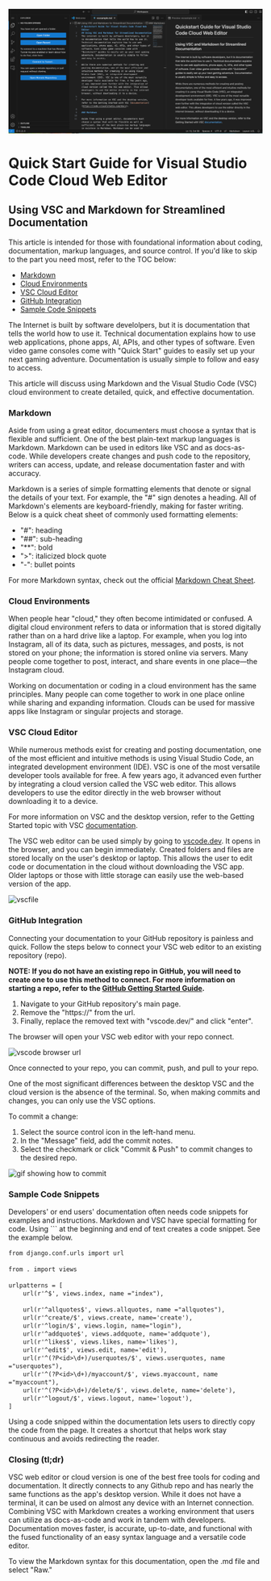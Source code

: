 ![alt text](VSCode.png)

# Quick Start Guide for Visual Studio Code Cloud Web Editor
## Using VSC and Markdown for Streamlined Documentation

This article is intended for those with foundational information about coding, documentation, markup languages, and source control. If you'd like to skip to the part you need most, refer to the TOC below:

- [Markdown](#markdown)
- [Cloud Environments](#cloud-environments)
- [VSC Cloud Editor](#vsc-cloud-editor)
- [GitHub Integration](#github-integration)
- [Sample Code Snippets](#sample-code-snippets)


The Internet is built by software develolpers, but it is documentation that tells the world how to use it. Technical documentation explains how to use web applications, phone apps, AI, APIs, and other types of software. Even video game consoles come with "Quick Start" guides to easily set up your next gaming adventure. Documentation is usually simple to follow and easy to access. 

This article will discuss using Markdown and the Visual Studio Code (VSC) cloud environment to create detailed, quick, and effective documentation.  

### Markdown

Aside from using a great editor, documenters must choose a syntax that is flexible and sufficient. One of the best plain-text markup languages is Markdown. Markdown can be used in editors like VSC and as docs-as-code. While developers create changes and push code to the repository, writers can access, update, and release documentation faster and with accuracy. 

Markdown is a series of simple formatting elements that denote or signal the details of your text. For example, the "#" sign denotes a heading. All of Markdown's elements are keyboard-friendly, making for faster writing. Below is a quick cheat sheet of commonly used formatting elements:

- "#": heading
- "##": sub-heading
- "**": bold
- ">": italicized block quote
- "-": bullet points

For more Markdown syntax, check out the official [Markdown Cheat Sheet](https://www.markdownguide.org/cheat-sheet/).  

### Cloud Environments

When people hear "cloud," they often become intimidated or confused. A digital cloud environment refers to data or information that is stored digitally rather than on a hard drive like a laptop. For example, when you log into Instagram, all of its data, such as pictures, messages, and posts, is not stored on your phone; the information is stored online via servers. Many people come together to post, interact, and share events in one place—the Instagram cloud. 

Working on documentation or coding in a cloud environment has the same principles. Many people can come together to work in one place online while sharing and expanding information. Clouds can be used for massive apps like Instagram or singular projects and storage. 

### VSC Cloud Editor

While numerous methods exist for creating and posting documentation, one of the most efficient and intuitive methods is using Visual Studio Code, an integrated development environment (IDE). VSC is one of the most versatile developer tools available for free. A few years ago, it advanced even further by integrating a cloud version called the VSC web editor. This allows developers to use the editor directly in the web browser without downloading it to a device. 

For more information on VSC and the desktop version, refer to the Getting Started topic with VSC [documentation](https://code.visualstudio.com/docs). 

The VSC web editor can be used simply by going to [vscode.dev](https://vscode.dev). It opens in the browser, and you can begin immediately. Created folders and files are stored locally on the user's desktop or laptop. This allows the user to edit code or documentation in the cloud without downloading the VSC app. Older laptops or those with little storage can easily use the web-based version of the app. 

![vscfile](https://media.giphy.com/media/v1.Y2lkPTc5MGI3NjExamg5aTN0dGt3YWNwNDN4azFpcHY1NXBhZmR0ZTF5NmI4eDJtM3FiMCZlcD12MV9pbnRlcm5hbF9naWZfYnlfaWQmY3Q9Zw/mRJpfetJywbRzAaLkQ/giphy.gif)

### GitHub Integration

Connecting your documentation to your GitHub repository is painless and quick. Follow the steps below to connect your VSC web editor to an existing repository (repo). 

**NOTE: If you do not have an existing repo in GitHub, you will need to create one to use this method to connect. For more information on starting a repo, refer to the [GitHub Getting Started Guide](https://docs.github.com/en/get-started).**

1. Navigate to your GitHub repository's main page. 
2. Remove the "https://" from the url.
3. Finally, replace the removed text with "vscode.dev/" and click "enter".

The browser will open your VSC web editor with your repo connect. 

![vscode browser url](https://media.giphy.com/media/v1.Y2lkPTc5MGI3NjExNTUyYm5xY2F2dnEwb3R2Mm9xYW54OHZudXB3N3k2andycmVva216bCZlcD12MV9pbnRlcm5hbF9naWZfYnlfaWQmY3Q9Zw/Bz1BthcAC3wMEVaAt0/giphy.gif) 

Once connected to your repo, you can commit, push, and pull to your repo. 

One of the most significant differences between the desktop VSC and the cloud version is the absence of the terminal. So, when making commits and changes, you can only use the VSC options. 

To commit a change: 

1. Select the source control icon in the left-hand menu. 
2. In the "Message" field, add the commit notes.
3. Select the checkmark or click "Commit & Push" to commit changes to the desired repo.

![gif showing how to commit](https://media.giphy.com/media/v1.Y2lkPTc5MGI3NjExODYwcHVnYWpwd2Q5dnFoMm8wMjdiaWJjMGxpZ25sbXVsZDIwdGY2ciZlcD12MV9pbnRlcm5hbF9naWZfYnlfaWQmY3Q9Zw/jIqzYjxQbxB5Zk2tFk/giphy.gif)

### Sample Code Snippets

Developers' or end users' documentation often needs code snippets for examples and instructions. Markdown and VSC have special formatting for code. Using ``` at the beginning and end of text creates a code snippet. See the example below.  

```
from django.conf.urls import url

from . import views

urlpatterns = [
    url(r'^$', views.index, name ="index"),

    url(r'^allquotes$', views.allquotes, name ="allquotes"),
    url(r'^create/$', views.create, name='create'),
    url(r'^login/$', views.login, name="login"),
    url(r'^addquote$', views.addquote, name='addquote'),
    url(r'^likes$', views.likes, name='likes'),
    url(r'^edit$', views.edit, name='edit'),
    url(r'^(?P<id>\d+)/userquotes/$', views.userquotes, name ="userquotes"),
    url(r'^(?P<id>\d+)/myaccount/$', views.myaccount, name ="myaccount"),
    url(r'^(?P<id>\d+)/delete/$', views.delete, name='delete'),
    url(r'^logout/$', views.logout, name='logout'),
]
```
Using a code snipped within the documentation lets users to directly copy the code from the page. It creates a shortcut that helps work stay continuous and avoids redirecting the reader. 

### Closing (tl;dr)

VSC web editor or cloud version is one of the best free tools for coding and documentation. It directly connects to any Github repo and has nearly the same functions as the app's desktop version. While it does not have a terminal, it can be used on almost any device with an Internet connection. Combining VSC with Markdown creates a working environment that users can utilize as docs-as-code and work in tandem with developers. Documentation moves faster, is accurate, up-to-date, and functional with the fused functionality of an easy syntax language and a versatile code editor. 

To view the Markdown syntax for this documentation, open the .md file and select "Raw." 
